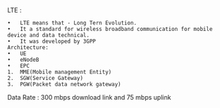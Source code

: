 
LTE :

    •	LTE means that - Long Tern Evolution.
    •	It a standard for wireless broadband communication for mobile device and data technical.
    •	It was developed by 3GPP
    Architecture:
    •	UE
    •	eNodeB
    •	EPC
    1.	MME(Mobile management Entity)
    2.	SGW(Service Gateway)
    3.	PGW(Packet data network gateway)
   Data Rate :
      300 mbps download link and 75 mbps uplink
